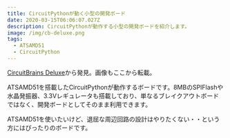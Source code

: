 ```yaml
---
title: CircuitPythonが動く小型の開発ボード
date: 2020-03-15T06:06:07.027Z
description: CircuitPythonが動作する小型の開発ボードを紹介します。
image: /img/cb-deluxe.png
tags:
  - ATSAMD51
  - CircuitPython
---
```

[CircuitBrains Deluxe](https://kevinneubauer.com/portfolio/circuitbrains-deluxe/)から発見。画像もここから転載。

ATSAMD51を搭載したCircuitPythonが動作するボードです。8MBのSPIFlashや水晶発振器、3.3Vレギュレータも搭載しており、単なるブレイクアウトボードではなく、開発ボードとしてそのまま利用できます。

ATSAMD51を使いたいけど、退屈な周辺回路の設計はやりたくない・・という方にはぴったりのボードです。
